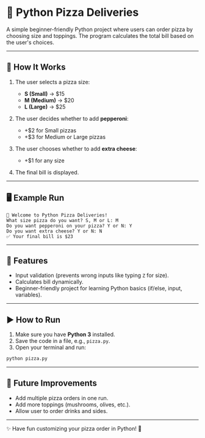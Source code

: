 # 🍕 Python Pizza Deliveries

A simple beginner-friendly Python project where users can order pizza by choosing size and toppings. The program calculates the total bill based on the user's choices.

---

## 📖 How It Works
1. The user selects a pizza size:  
   - **S (Small)** → $15  
   - **M (Medium)** → $20  
   - **L (Large)** → $25  

2. The user decides whether to add **pepperoni**:  
   - +$2 for Small pizzas  
   - +$3 for Medium or Large pizzas  

3. The user chooses whether to add **extra cheese**:  
   - +$1 for any size  

4. The final bill is displayed.  

---

## 🖥️ Example Run

```
🍕 Welcome to Python Pizza Deliveries!
What size pizza do you want? S, M or L: M
Do you want pepperoni on your pizza? Y or N: Y
Do you want extra cheese? Y or N: N
✅ Your final bill is $23
```

---

## 🚀 Features
- Input validation (prevents wrong inputs like typing `Z` for size).
- Calculates bill dynamically.
- Beginner-friendly project for learning Python basics (if/else, input, variables).

---

## ▶️ How to Run
1. Make sure you have **Python 3** installed.  
2. Save the code in a file, e.g., `pizza.py`.  
3. Open your terminal and run:

```bash
python pizza.py
```

---

## 🎯 Future Improvements
- Add multiple pizza orders in one run.  
- Add more toppings (mushrooms, olives, etc.).  
- Allow user to order drinks and sides.  

---

✨ Have fun customizing your pizza order in Python! 🍕

